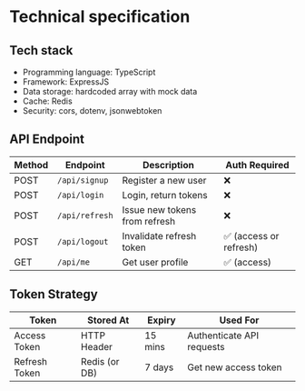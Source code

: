 # Technical specification

## Tech stack
- Programming language: TypeScript
- Framework: ExpressJS
- Data storage: hardcoded array with mock data
- Cache: Redis
- Security: cors, dotenv, jsonwebtoken

## API Endpoint
| Method | Endpoint            | Description                   | Auth Required         |
| ------ | ------------------- | ----------------------------- | --------------------- |
| POST   | `/api/signup`       | Register a new user           | ❌                     |
| POST   | `/api/login`        | Login, return tokens          | ❌                     |
| POST   | `/api/refresh`      | Issue new tokens from refresh | ❌                     |
| POST   | `/api/logout`       | Invalidate refresh token      | ✅ (access or refresh) |
| GET    | `/api/me`           | Get user profile              | ✅ (access)            |

## Token Strategy
| Token         | Stored At     | Expiry  | Used For                  |
| ------------- | ------------- | ------- | ------------------------- |
| Access Token  | HTTP Header   | 15 mins | Authenticate API requests |
| Refresh Token | Redis (or DB) | 7 days  | Get new access token      |

